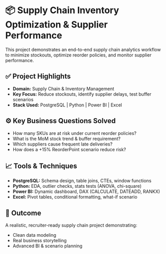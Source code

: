 # 📦 Supply Chain Inventory Optimization & Supplier Performance

This project demonstrates an end-to-end supply chain analytics workflow to minimize stockouts, optimize reorder policies, and monitor supplier performance.

## ✅ Project Highlights

* **Domain:** Supply Chain & Inventory Management
* **Key Focus:** Reduce stockouts, identify supplier delays, test buffer scenarios
* **Stack Used:** PostgreSQL | Python | Power BI | Excel


## ⚙️ Key Business Questions Solved

* How many SKUs are at risk under current reorder policies?
* What is the MoM stock trend & buffer requirement?
* Which suppliers cause frequent late deliveries?
* How does a +15% ReorderPoint scenario reduce risk?

## 📈 Tools & Techniques

* **PostgreSQL:** Schema design, table joins, CTEs, window functions
* **Python:** EDA, outlier checks, stats tests (ANOVA, chi-square)
* **Power BI:** Dynamic dashboard, DAX (CALCULATE, DATEADD, RANKX)
* **Excel:** Pivot tables, conditional formatting, what-if scenario

## 🚀 Outcome

A realistic, recruiter-ready supply chain project demonstrating:

* Clean data modeling
* Real business storytelling
* Advanced BI & scenario planning


